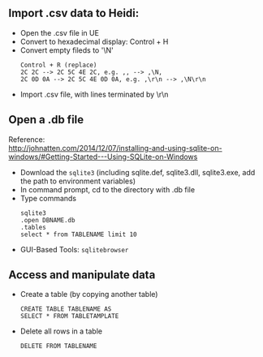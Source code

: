 ## Import .csv data to Heidi:  
- Open the .csv file in UE  
- Convert to hexadecimal display: Control + H  
- Convert empty fileds to '\N'  
   ```
   Control + R (replace)
   2C 2C --> 2C 5C 4E 2C, e.g. ,, --> ,\N,
   2C 0D 0A --> 2C 5C 4E 0D 0A, e.g. ,\r\n --> ,\N\r\n
   ```
- Import .csv file, with lines terminated by \r\n  

## Open a .db file  
   Reference:  
   http://johnatten.com/2014/12/07/installing-and-using-sqlite-on-windows/#Getting-Started---Using-SQLite-on-Windows  
- Download the `sqlite3` (including sqlite.def, sqlite3.dll, sqlite3.exe, add the path to environment variables)  
- In command prompt, cd to the directory with .db file  
- Type commands  
   ```
   sqlite3
   .open DBNAME.db
   .tables
   select * from TABLENAME limit 10
   ```
- GUI-Based Tools: `sqlitebrowser`  

## Access and manipulate data  
- Create a table (by copying another table)  
   ```
   CREATE TABLE TABLENAME AS
   SELECT * FROM TABLETAMPLATE
   ```
- Delete all rows in a table  
   ```
   DELETE FROM TABLENAME
   ```
